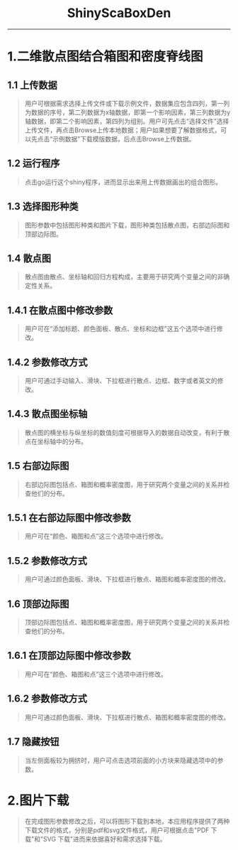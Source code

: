 <h1><center> ShinyScaBoxDen </center></h1>

*****

# 1.二维散点图结合箱图和密度脊线图
>
## **1.1 上传数据**
>用户可根据需求选择上传文件或下载示例文件，数据集应包含四列，第一列为数据的序号，第二列数据为x轴数据，即第一个影响因素，第三列数据为y轴数据，即第二个影响因素，第四列为组别。用户可先点击“选择文件”选择上传文件，再点击Browse上传本地数据；用户如果想要了解数据格式，可以先点击“示例数据"下载模版数据，后点击Browse上传数据。
## **1.2 运行程序**
>点击go运行这个shiny程序，进而显示出来用上传数据画出的组合图形。
## **1.3 选择图形种类**
>图形参数中包括图形种类和图片下载，图形种类包括散点图，右部边际图和顶部边际图。
## **1.4 散点图**
>散点图由散点、坐标轴和回归方程构成，主要用于研究两个变量之间的非确定性关系。
## **1.4.1 在散点图中修改参数**
>用户可在“添加标题、颜色面板、散点、坐标和边框”这五个选项中进行修改。
## **1.4.2 参数修改方式**
>用户可通过手动输入、滑块、下拉框进行散点、边框、数字或者英文的修改。
## **1.4.3 散点图坐标轴**
>散点图的横坐标与纵坐标的数值刻度可根据导入的数据自动改变，有利于散点在坐标轴中的分布。
## **1.5 右部边际图**
>右部边际图包括点、箱图和概率密度图，用于研究两个变量之间的关系并检查他们的分布。
## **1.5.1 在右部边际图中修改参数**
>用户可在“颜色、箱图和点”这三个选项中进行修改。
## **1.5.2 参数修改方式**
>用户可通过颜色面板、滑块、下拉框进行散点、箱图和概率密度图的修改。
## **1.6 顶部边际图**
>顶部边际图包括点、箱图和概率密度图，用于研究两个变量之间的关系并检查他们的分布。
## **1.6.1 在顶部边际图中修改参数**
>用户可在“颜色、箱图和点”这三个选项中进行修改。
## **1.6.2 参数修改方式**
>用户可通过颜色面板、滑块、下拉框进行散点、箱图和概率密度图的修改。
## **1.7 隐藏按钮**
>当左侧面板较为拥挤时，用户可点击选项前面的小方块来隐藏选项中的参数。
# 2.图片下载
>在完成图形参数修改之后，可以将图形下载到本地，本应用程序提供了两种下载文件的格式，分别是pdf和svg文件格式，用户可根据点击"PDF 下载"和"SVG 下载"进而来依据喜好和需求选择下载。


